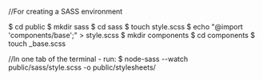 //For creating a SASS environment

$ cd public
$ mkdir sass
$ cd sass
$ touch style.scss
$ echo "@import 'components/base';" > style.scss
$ mkdir components
$ cd components
$ touch _base.scss

//In one tab of the terminal - run:
$ node-sass --watch public/sass/style.scss -o public/stylesheets/
